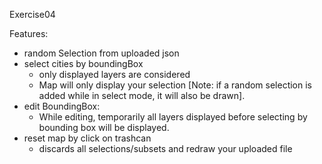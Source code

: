 Exercise04

Features:
- random Selection from uploaded json
- select cities by boundingBox
  - only displayed layers are considered
  - Map will only display your selection [Note: if a random selection is added while in select mode, it will also be drawn].
- edit BoundingBox:
  - While editing, temporarily all layers displayed before selecting by bounding box will be displayed. 
- reset map by click on trashcan
  - discards all selections/subsets and redraw your uploaded file 
